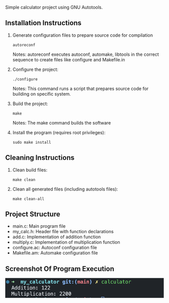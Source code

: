 Simple calculator project using GNU Autotools.

## Installation Instructions
1. Generate configuration files to prepare source code for compilation
   ```
   autoreconf
   ```
   Notes: 
   autoreconf executes autoconf, automake, libtools in the correct sequence to create files like configure and Makefile.in

2. Configure the project:
   ```
   ./configure
   ```
   Notes: This command runs a script that prepares source code for building on specific system.

3. Build the project:
   ```
   make
   ```
   Notes: The make command builds the software

4. Install the program (requires root privileges):
   ```
   sudo make install
   ```

## Cleaning Instructions
1. Clean build files:
   ```
   make clean
   ```

2. Clean all generated files (including autotools files):
   ```
   make clean-all
   ```

## Project Structure
- main.c: Main program file
- my_calc.h: Header file with function declarations
- add.c: Implementation of addition function
- multiply.c: Implementation of multiplication function
- configure.ac: Autoconf configuration file
- Makefile.am: Automake configuration file

## Screenshot Of Program Execution
![alt text](result.png)